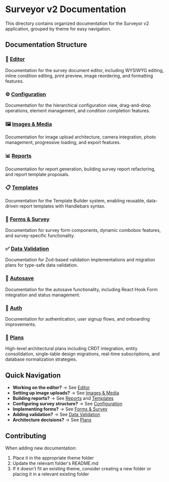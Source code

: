 # Surveyor v2 Documentation

This directory contains organized documentation for the Surveyor v2 application, grouped by theme for easy navigation.

## Documentation Structure

### 📝 [Editor](./editor/)
Documentation for the survey document editor, including WYSIWYG editing, inline condition editing, print preview, image reordering, and formatting features.

### ⚙️ [Configuration](./configuration/)
Documentation for the hierarchical configuration view, drag-and-drop operations, element management, and condition completion features.

### 🖼️ [Images & Media](./images-media/)
Documentation for image upload architecture, camera integration, photo management, progressive loading, and export features.

### 📊 [Reports](./reports/)
Documentation for report generation, building survey report refactoring, and report template proposals.

### 📋 [Templates](./templates/)
Documentation for the Template Builder system, enabling reusable, data-driven report templates with Handlebars syntax.

### 📝 [Forms & Survey](./forms-survey/)
Documentation for survey form components, dynamic combobox features, and survey-specific functionality.

### ✅ [Data Validation](./data-validation/)
Documentation for Zod-based validation implementations and migration plans for type-safe data validation.

### 💾 [Autosave](./autosave/)
Documentation for the autosave functionality, including React Hook Form integration and status management.

### 🔐 [Auth](./auth/)
Documentation for authentication, user signup flows, and onboarding improvements.

### 📐 [Plans](./plans/)
High-level architectural plans including CRDT integration, entity consolidation, single-table design migrations, real-time subscriptions, and database normalization strategies.

## Quick Navigation

- **Working on the editor?** → See [Editor](./editor/)
- **Setting up image uploads?** → See [Images & Media](./images-media/)
- **Building reports?** → See [Reports](./reports/) and [Templates](./templates/)
- **Configuring survey structure?** → See [Configuration](./configuration/)
- **Implementing forms?** → See [Forms & Survey](./forms-survey/)
- **Adding validation?** → See [Data Validation](./data-validation/)
- **Architecture decisions?** → See [Plans](./plans/)

## Contributing

When adding new documentation:
1. Place it in the appropriate theme folder
2. Update the relevant folder's README.md
3. If it doesn't fit an existing theme, consider creating a new folder or placing it in a relevant existing folder

